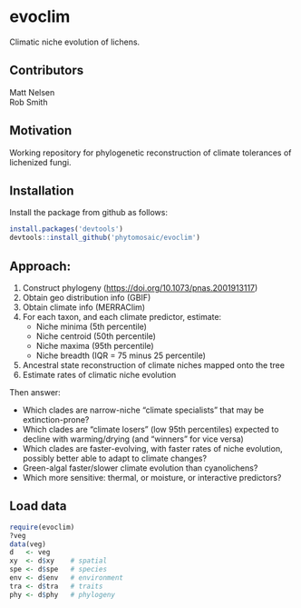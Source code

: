 # evoclim

Climatic niche evolution of lichens.

## Contributors

Matt Nelsen  
Rob Smith


## Motivation

Working repository for phylogenetic reconstruction of climate tolerances of lichenized fungi.


## Installation

Install the package from github as follows:
```r
install.packages('devtools')
devtools::install_github('phytomosaic/evoclim')
```


## Approach:
1.  Construct phylogeny (https://doi.org/10.1073/pnas.2001913117)
1.  Obtain geo distribution info (GBIF)
1.  Obtain climate info (MERRAClim)
1.  For each taxon, and each climate predictor, estimate:
    * Niche minima (5th percentile)
    * Niche centroid (50th percentile)
    * Niche maxima (95th percentile)
    * Niche breadth (IQR = 75 minus 25 percentile)
1.  Ancestral state reconstruction of climate niches mapped onto the tree 
1.  Estimate rates of climatic niche evolution  

Then answer:

* Which clades are narrow-niche “climate specialists” that may be extinction-prone?
* Which clades are “climate losers” (low 95th percentiles) expected to decline with warming/drying (and “winners” for vice versa)
* Which clades are faster-evolving, with faster rates of niche evolution, possibly better able to adapt to climate changes?
* Green-algal faster/slower climate evolution than cyanolichens?
* Which more sensitive: thermal, or moisture, or interactive predictors?


## Load data

```r
require(evoclim)
?veg
data(veg)
d   <- veg
xy  <- d$xy    # spatial
spe <- d$spe   # species
env <- d$env   # environment
tra <- d$tra   # traits
phy <- d$phy   # phylogeny
```
